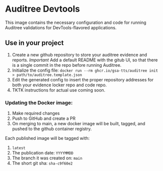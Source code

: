 # Auditree Devtools

This image contains the necessary configuration and code for running Auditree validations
for DevTools-flavored applications.

## Use in your project

1. Create a new github repository to store your auditree evidence and reports. *Important* Add a default README with the gitub UI, so that there is a single commit in the repo before running Auditree.
1. Initialize the config file: `docker run --rm ghcr.io/gsa-tts/auditree init > path/to/auditree.template.json`
1. Edit the generated config to insert the proper repository addresses for both your evidence locker repo and code repo.
1. TKTK instructions for actual use coming soon.

### Updating the Docker image:

1. Make required changes
1. Push to GitHub and create a PR
1. On merging to main, a new docker image will be built, tagged, and pushed to the github container registry.

Each published image will be tagged with:

1. `latest`
1. The publication date: `YYYYMMDD`
1. The branch it was created on: `main`
1. The short git sha: `sha-c9f60e2`
